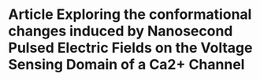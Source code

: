 # Article Exploring the conformational changes induced by Nanosecond Pulsed Electric Fields on the Voltage Sensing Domain of a Ca2+ Channel
